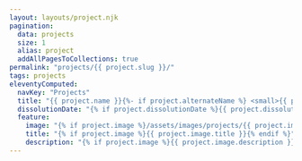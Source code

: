 ```yaml
---
layout: layouts/project.njk
pagination:
  data: projects
  size: 1
  alias: project
  addAllPagesToCollections: true
permalink: "projects/{{ project.slug }}/"
tags: projects
eleventyComputed:
  navKey: "Projects"
  title: "{{ project.name }}{%- if project.alternateName %} <small>{{ project.alternateName }}</small>{% endif -%}"
  dissolutionDate: "{% if project.dissolutionDate %}{{ project.dissolutionDate }}{% else %}1970{% endif %}"
  feature:
    image: "{% if project.image %}/assets/images/projects/{{ project.image.filename_download }}{% endif %}"
    title: "{% if project.image %}{{ project.image.title }}{% endif %}"
    description: "{% if project.image %}{{ project.image.description }}{% endif %}"
---
```

